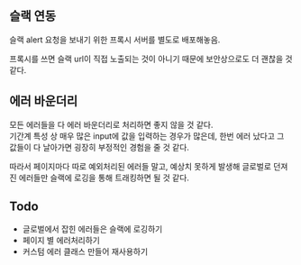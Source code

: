 ## 슬랙 연동

슬랙 alert 요청을 보내기 위한 프록시 서버를 별도로 배포해놓음.

프록시를 쓰면 슬랙 url이 직접 노출되는 것이 아니기 때문에 보안상으로도 더 괜찮을 것 같다.

## 에러 바운더리

모든 에러들을 다 에러 바운더리로 처리하면 좋지 않을 것 같다.  
기간계 특성 상 매우 많은 input에 값을 입력하는 경우가 많은데, 한번 에러 났다고 그 값들이 다 날아가면 굉장히 부정적인 경험을 줄 것 같다.

따라서 페이지마다 따로 예외처리된 에러들 말고, 예상치 못하게 발생해 글로벌로 던져진 에러들만 슬랙에 로깅을 통해 트래킹하면 될 것 같다.

## Todo

- 글로벌에서 잡힌 에러들은 슬랙에 로깅하기
- 페이지 별 에러처리하기
- 커스텀 에러 클래스 만들어 재사용하기
